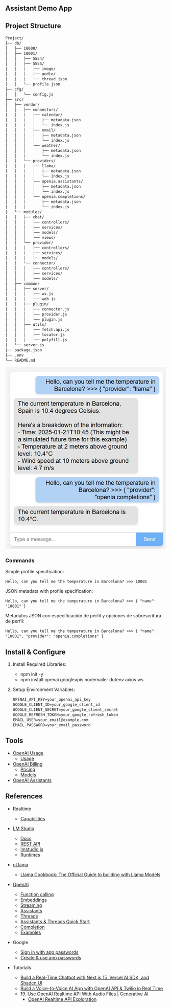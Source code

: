 ## Assistant Demo App

## Project Structure
```
Project/
├── db/
│   ├── 10000/
│   ├── 10001/
│   │   ├── 5554/
│   │   ├── 5555/
│   │   │   ├── image/
│   │   │   ├── audio/
│   │   │   └── thread.json
│   │   └── profile.json
├── cfg/
│   │   └── config.js
├── src/
│   ├── vendor/
│   │   ├── connectors/
│   │   │   ├── calendar/
│   │   │   │   ├── metadata.json
│   │   │   │   └── index.js
│   │   │   ├── email/
│   │   │   │   ├── metadata.json
│   │   │   │   └── index.js
│   │   │   └── weather/
│   │   │       ├── metadata.json
│   │   │       └── index.js
│   │   └── providers/
│   │   │   ├── llama/
│   │   │   │   ├── metadata.json
│   │   │   │   └── index.js
│   │   │   ├── openia.assistants/
│   │   │   │   ├── metadata.json
│   │   │   │   └── index.js
│   │   │   └── openia.completions/
│   │   │       ├── metadata.json
│   │   │       └── index.js
│   └── modules/
│   │   ├── chat/
│   │   │   ├── controllers/
│   │   │   ├── services/
│   │   │   ├── models/
│   │   │   └── views/
│   │   └── provider/
│   │   │   ├── controllers/
│   │   │   ├── services/
│   │   │   ├── models/
│   │   └── connector/
│   │   │   ├── controllers/
│   │   │   ├── services/
│   │   │   ├── models/
│   ├── common/
│   │   ├── server/
│   │   │   ├── ws.js
│   │   │   └── web.js
│   │   ├── plugin/
│   │   │   ├── connector.js
│   │   │   ├── provider.js
│   │   │   └── plugin.js
│   │   ├── utils/
│   │   │   ├── fetch.api.js
│   │   │   ├── locator.js
│   │   │   └── polyfill.js
│   └── server.js
├── package.json
├── .env
└── README.md
```

![screenshot](./doc/screenshot.jpg)

### Commands 

Simple profile specification:
```
Hello, can you tell me the temperature in Barcelona? >>> 10001
```

JSON metadata with profile specification:
```
Hello, can you tell me the temperature in Barcelona? >>> { "name": "10001" }
```

Metadatos JSON con especificación de perfil y opciones de sobrescritura de perfil:
```
Hello, can you tell me the temperature in Barcelona? >>> { "name": "10001", "provider": "openia.completions" }
```


## Install & Configure
1. Install Required Libraries:
    - npm init -y
    - npm install openai googleapis nodemailer dotenv axios ws

2. Setup Environment Variables: 
    ```
    OPENAI_API_KEY=your_openai_api_key
    GOOGLE_CLIENT_ID=your_google_client_id
    GOOGLE_CLIENT_SECRET=your_google_client_secret
    GOOGLE_REFRESH_TOKEN=your_google_refresh_token
    EMAIL_USER=your_email@example.com
    EMAIL_PASSWORD=your_email_password
    ```

## Tools 
- [OpenAI Usage](https://platform.openai.com/settings/organization/usage)
    - [Usage](https://platform.openai.com/usage)
- [OpenAI Billing](https://platform.openai.com/settings/organization/billing/overview)
    - [Pricing](https://platform.openai.com/docs/pricing)
    - [Models](https://platform.openai.com/docs/models)
- [OpenAI Assistants](https://platform.openai.com/assistants)

## References 
- Realtime
    - [Capabilities](https://platform.openai.com/docs/guides/realtime-model-capabilities)
- [LM Studio](https://lmstudio.ai/)
    - [Docs](https://lmstudio.ai/docs)
    - [REST API](https://lmstudio.ai/docs/api/rest-api)
    - [lmstudio.js](https://github.com/lmstudio-ai/lmstudio.js)
    - [Runtimes](https://github.com/ggerganov/llama.cpp/tree/master/examples/server)

- [oLlama](https://ollama.com/)
    - [Llama Cookbook: The Official Guide to building with Llama Models](https://github.com/meta-llama/llama-cookbook)

- [OpenAI](https://platform.openai.com/docs)
    - [Function calling](https://platform.openai.com/docs/guides/function-calling?lang=node.js&example=search-knowledge-base)
    - [Embeddings](https://platform.openai.com/docs/guides/embeddings)
    - [Streaming](https://platform.openai.com/docs/api-reference/streaming)
    - [Assistants](https://platform.openai.com/docs/api-reference/assistants)
    - [Threads](https://platform.openai.com/docs/api-reference/threads)
    - [Assistants & Threads Quick Start](https://platform.openai.com/docs/assistants/quickstart)
    - [Completion](https://platform.openai.com/docs/api-reference/chat/create)
    - [Examples](https://github.com/openai/openai-assistants-quickstart/tree/main/app/examples)

- Google
    - [Sign in with app passwords](https://support.google.com/mail/answer/185833?hl=en)
    - [Create & use app passwords](https://myaccount.google.com/apppasswords)

- Tutorials
    - [Build a Real-Time Chatbot with Next.js 15, Vercel AI SDK, and Shadcn UI](https://www.youtube.com/watch?v=_tBTfvQr38M)
    - [Build a Voice-to-Voice AI App with OpenAI API & Twilio in Real Time](https://www.youtube.com/watch?v=GzIXNeaczoc)
    - [19. Use OpenAI Realtime API With Audio Files | Generative AI](https://www.youtube.com/watch?v=AcRoCHPBlgE)
        - [OpenAI Realtime API Exploration](https://github.com/AwaisKamran/openai-realtime-api)